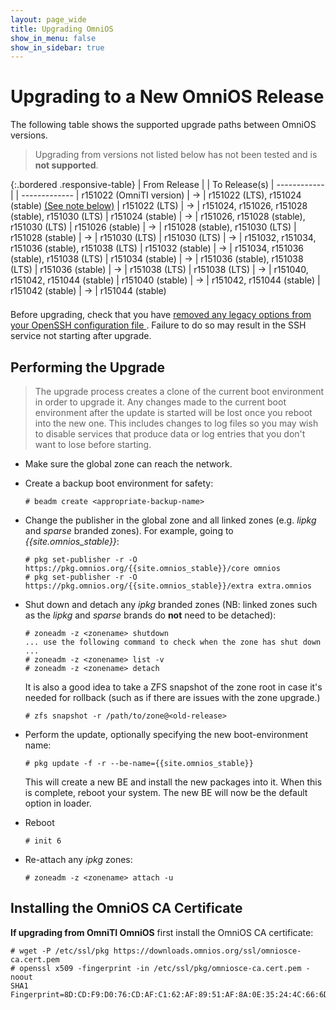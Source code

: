 ```yaml
---
layout: page_wide
title: Upgrading OmniOS
show_in_menu: false
show_in_sidebar: true
---
```


# Upgrading to a New OmniOS Release

The following table shows the supported upgrade paths between OmniOS versions.
> Upgrading from versions not listed below has not been tested and is
**not supported**.

{:.bordered .responsive-table}
| From Release			| 	 	| To Release(s)
| ------------			|		| -------------
| r151022 (OmniTI version)	| &#8594;	| r151022 (LTS), r151024 (stable) [(See note below)](#installing-the-omnios-ca-certificate)
| r151022 (LTS)			| &#8594;	| r151024, r151026, r151028 (stable), r151030 (LTS)
| r151024 (stable)		| &#8594;	| r151026, r151028 (stable), r151030 (LTS)
| r151026 (stable)		| &#8594;	| r151028 (stable), r151030 (LTS)
| r151028 (stable)		| &#8594;	| r151030 (LTS)
| r151030 (LTS)			| &#8594;	| r151032, r151034, r151036 (stable), r151038 (LTS)
| r151032 (stable)		| &#8594;	| r151034, r151036 (stable), r151038 (LTS)
| r151034 (stable)		| &#8594;	| r151036 (stable), r151038 (LTS)
| r151036 (stable)		| &#8594;	| r151038 (LTS)
| r151038 (LTS)			| &#8594;	| r151040, r151042, r151044 (stable)
| r151040 (stable)		| &#8594;	| r151042, r151044 (stable)
| r151042 (stable)		| &#8594;	| r151044 (stable)

<div class="fa-orange" style="padding-top: 0.5em">
<i class="far fa-3x fa-pull-left fa-exclamation-triangle"></i>
Before upgrading, check that you have <a href="/info/sunssh.html">
removed any legacy options from your OpenSSH configuration file
</a>.
Failure to do so may result in the SSH service not starting after upgrade.
</div>

## Performing the Upgrade

> The upgrade process creates a clone of the current boot environment in order
  to upgrade it. Any changes made to the current boot environment after the
  update is started will be lost once you reboot into the new one. This
  includes changes to log files so you may wish to disable services that
  produce data or log entries that you don't want to lose before starting.

* Make sure the global zone can reach the network.

* Create a backup boot environment for safety:
  ```terminal
  # beadm create <appropriate-backup-name>
  ```

* Change the publisher in the global zone and all linked zones
  (e.g. _lipkg_ and _sparse_ branded zones).
  For example, going to _{{site.omnios_stable}}_:
  ```terminal
  # pkg set-publisher -r -O https://pkg.omnios.org/{{site.omnios_stable}}/core omnios
  # pkg set-publisher -r -O https://pkg.omnios.org/{{site.omnios_stable}}/extra extra.omnios
  ```

* Shut down and detach any _ipkg_ branded zones (NB: linked zones such as
the _lipkg_ and _sparse_ brands do **not** need to be detached):
  ```terminal
  # zoneadm -z <zonename> shutdown
  ... use the following command to check when the zone has shut down ...
  # zoneadm -z <zonename> list -v
  # zoneadm -z <zonename> detach
  ```
  It is also a good idea to take a ZFS snapshot of the zone root in
  case it's needed for rollback (such as if there are issues with the zone
  upgrade.)
  ```terminal
  # zfs snapshot -r /path/to/zone@<old-release>
  ```

* Perform the update, optionally specifying the new boot-environment name:
  ```terminal
  # pkg update -f -r --be-name={{site.omnios_stable}}
  ```
  This will create a new BE and install the new packages into it. When this
  is complete, reboot your system. The new BE will now be the default
  option in loader.

* Reboot
  ```terminal
  # init 6
  ```

* Re-attach any _ipkg_ zones:
  ```terminal
  # zoneadm -z <zonename> attach -u
  ```

## Installing the OmniOS CA Certificate

**If upgrading from OmniTI OmniOS** first install the OmniOS CA certificate:

```
# wget -P /etc/ssl/pkg https://downloads.omnios.org/ssl/omniosce-ca.cert.pem
# openssl x509 -fingerprint -in /etc/ssl/pkg/omniosce-ca.cert.pem -noout
SHA1 Fingerprint=8D:CD:F9:D0:76:CD:AF:C1:62:AF:89:51:AF:8A:0E:35:24:4C:66:6D
```

